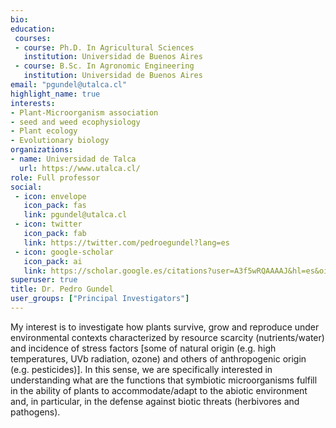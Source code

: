 ```yaml
---
bio: 
education:
 courses:
 - course: Ph.D. In Agricultural Sciences
   institution: Universidad de Buenos Aires
 - course: B.Sc. In Agronomic Engineering
   institution: Universidad de Buenos Aires  
email: "pgundel@utalca.cl"
highlight_name: true
interests:
- Plant-Microorganism association
- seed and weed ecophysiology
- Plant ecology
- Evolutionary biology
organizations:
- name: Universidad de Talca
  url: https://www.utalca.cl/
role: Full professor
social:
 - icon: envelope
   icon_pack: fas
   link: pgundel@utalca.cl
 - icon: twitter
   icon_pack: fab
   link: https://twitter.com/pedroegundel?lang=es
 - icon: google-scholar
   icon_pack: ai
   link: https://scholar.google.es/citations?user=A3f5wRQAAAAJ&hl=es&oi=ao
superuser: true
title: Dr. Pedro Gundel
user_groups: ["Principal Investigators"]
---
```


My interest is to investigate how plants survive, grow and reproduce under environmental contexts characterized by resource scarcity (nutrients/water) and incidence of stress factors [some of natural origin (e.g. high temperatures, UVb radiation, ozone) and others of anthropogenic origin (e.g. pesticides)]. In this sense, we are specifically interested in understanding what are the functions that symbiotic microorganisms fulfill in the ability of plants to accommodate/adapt to the abiotic environment and, in particular, in the defense against biotic threats (herbivores and pathogens).

